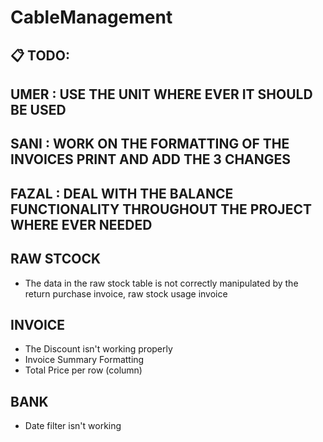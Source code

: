 # CableManagement


## 📋 TODO: 



## UMER :  USE THE UNIT WHERE EVER IT SHOULD BE USED 

## SANI :   WORK ON THE FORMATTING OF THE INVOICES PRINT AND ADD THE 3 CHANGES 

## FAZAL : DEAL WITH THE BALANCE FUNCTIONALITY THROUGHOUT THE PROJECT WHERE EVER NEEDED 





## RAW STCOCK
- The data in the raw stock table is not correctly manipulated by the return purchase invoice, raw stock usage invoice
 



 ## INVOICE

- The Discount isn't working properly
- Invoice Summary Formatting
- Total Price per row (column)

## BANK

- Date filter isn't working
